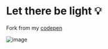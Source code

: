 # Let there be light 💡
   
Fork from my [codepen](https://codepen.io/dilums/pen/eYgPrNq)   
    
        
![image](https://res.cloudinary.com/ds574fco0/image/upload/v1679390058/github/let-there-be-light_zamlnf.png)